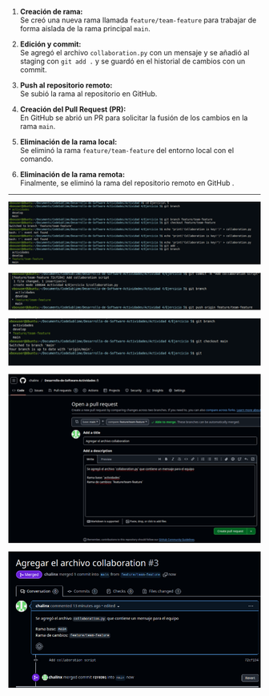 



1. **Creación de rama:**  
   Se creó una nueva rama llamada `feature/team-feature` para trabajar de forma aislada de la rama principal `main`.

2. **Edición y commit:**  
   Se agregó el archivo `collaboration.py` con un mensaje y se añadió al staging con `git add .` y se guardó en el historial de cambios con un commit.

3. **Push al repositorio remoto:**  
   Se subió la rama al repositorio en GitHub.

4. **Creación del Pull Request (PR):**  
   En GitHub se abrió un PR para solicitar la fusión de los cambios en la rama `main`.

5. **Eliminación de la rama local:**  
   Se eliminó la rama `feature/team-feature` del entorno local con el comando.

6. **Eliminación de la rama remota:**  
   Finalmente, se eliminó la rama del repositorio remoto en GitHub .

---


![Descripción](../Imagenes/Eje5_1.png)

![Descripción](../Imagenes/Eje5_2.png)

![Descripción](../Imagenes/Eje5_3.png)

![Descripción](../Imagenes/Eje5_4.png)

![Descripción](../Imagenes/Eje5_5.png)
